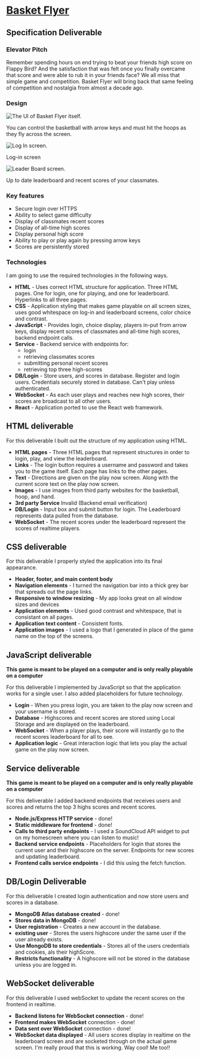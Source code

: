 # [Basket Flyer](https://basketflyer.com)

## Specification Deliverable

### Elevator Pitch

Remember spending hours on end trying to beat your friends high score on Flappy Bird? And the satisfaction that was felt once you finally overcame that score and were able to rub it in your friends face? We all miss that simple game and competition. Basket Flyer will bring back that same feeling of competition and nostalgia from almost a decade ago. 

### Design

![The UI of Basket Flyer itself.](public/Startup-IMG/IMG_0033.PNG)

You can control the basketball with arrow keys and must hit the hoops as they fly across the screen.

![Log In screen.](public/Startup-IMG/IMG_0034.PNG)

Log-in screen

![Leader Board screen.](public/Startup-IMG/IMG_0035.PNG)

Up to date leaderboard and recent scores of your classmates.

### Key features

- Secure login over HTTPS
- Ability to select game difficulty
- Display of classmates recent scores
- Display of all-time high scores
- Display personal high score
- Ability to play or play again by pressing arrow keys
- Scores are persistently stored

### Technologies

I am going to use the required technologies in the following ways.

- **HTML** - Uses correct HTML structure for application. Three HTML pages. One for login, one for playing, and one for leaderboard. Hyperlinks to all three pages.
- **CSS** - Application styling that makes game playable on all screen sizes, uses good whitespace on log-in and leaderboard screens, color choice and contrast.
- **JavaScript** - Provides login, choice display, players in-put from arrow keys, display recent scores of classmates and all-time high scores, backend endpoint calls.
- **Service** - Backend service with endpoints for:
  - login
  - retrieving classmates scores
  - submitting personal recent scores
  - retrieving top three high-scores
- **DB/Login** - Store users, and scores in database. Register and login users. Credentials securely stored in database. Can't play unless authenticated.
- **WebSocket** - As each user plays and reaches new high scores, their scores are broadcast to all other users.
- **React** - Application ported to use the React web framework.

## HTML deliverable

For this deliverable I built out the structure of my application using HTML.

- **HTML pages** - Three HTML pages that represent structures in order to login, play, and view the leaderboard.
- **Links** - The login button requires a username and password and takes you to the game itself. Each page has links to the other pages.
- **Text** - Directions are given on the play now screen. Along with the current score text on the play now screen.
- **Images** - I use images from third party websites for the basketball, hoop, and hand.
- **3rd party Service** Invalid (Backend email verification)
- **DB/Login** - Input box and submit button for login. The Leaderboard represents data pulled from the database.
- **WebSocket** - The recent scores under the leaderboard represent the scores of realtime players.

## CSS deliverable

For this deliverable I properly styled the application into its final appearance.

- **Header, footer, and main content body**
- **Navigation elements** - I turned the navigation bar into a thick grey bar that spreads out the page links.
- **Responsive to window resizing** - My app looks great on all window sizes and devices
- **Application elements** - Used good contrast and whitespace, that is consistant on all pages.
- **Application text content** - Consistent fonts.
- **Application images** - I used a logo that I generated in place of the game name on the top of the screens.

## JavaScript deliverable

**This game is meant to be played on a computer and is only really playable on a computer**  

For this deliverable I implemented by JavaScript so that the application works for a single user. I also added placeholders for future technology.

- **Login** - When you press login, you are taken to the play now screen and your username is stored.
- **Database** - Highscores and recent scores are stored using Local Storage and are displayed on the leaderboard.
- **WebSocket** - When a player plays, their score will instantly go to the recent scores leaderboard for all to see.
- **Application logic** - Great interaction logic that lets you play the actual game on the play now screen.

## Service deliverable

**This game is meant to be played on a computer and is only really playable on a computer**  

For this deliverable I added backend endpoints that receives users and scores and returns the top 3 highs scores and recent scores.

- **Node.js/Express HTTP service** - done!
- **Static middleware for frontend** - done!
- **Calls to third party endpoints** - I used a SoundCloud API widget to put on my homescreen where you can listen to music!
- **Backend service endpoints** - Placeholders for login that stores the current user and their highscore on the server. Endpoints for new scores and updating leaderboard.
- **Frontend calls service endpoints** - I did this using the fetch function.

## DB/Login Deliverable

For this deliverable I created login authentication and now store users and scores in a database.

- **MongoDB Atlas database created** - done!
- **Stores data in MongoDB** - done!
- **User registration** - Creates a new account in the database.
- **existing user** - Stores the users highscore under the same user if the user already exists.
- **Use MongoDB to store credentials** - Stores all of the users credentials and cookies, als their highScore.
- **Restricts functionality** - A highscore will not be stored in the database unless you are logged in.

## WebSocket deliverable

For this deliverable I used webSocket to update the recent scores on the frontend in realtime.

- **Backend listens for WebSocket connection** - done!
- **Frontend makes WebSocket** connection - done!
- **Data sent over WebSocket** connection - done!
- **WebSocket data displayed** - All users scores display in realtime on the leaderboard screen and are socketed through on the actual game screen. I'm really proud that this is working. Way cool! Me too!!
